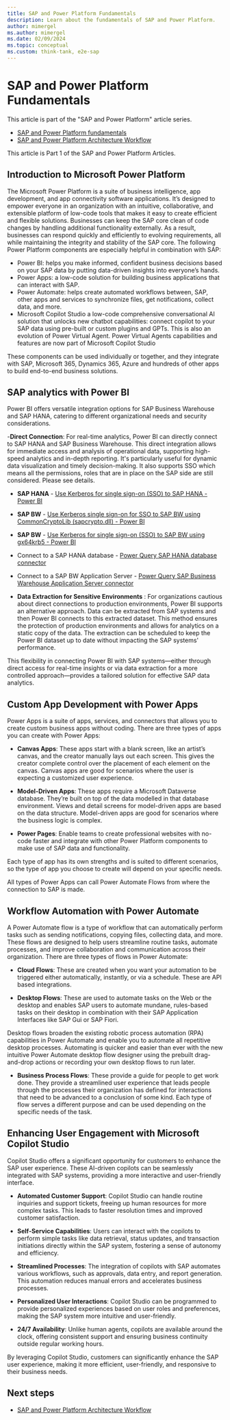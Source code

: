 ```yaml
---
title: SAP and Power Platform Fundamentals
description: Learn about the fundamentals of SAP and Power Platform.
author: mimergel
ms.author: mimergel
ms.date: 02/09/2024
ms.topic: conceptual
ms.custom: think-tank, e2e-sap
---
```


# SAP and Power Platform Fundamentals

This article is part of the "SAP and Power Platform" article series.
	
- [SAP and Power Platform fundamentals](./sap-lza-sap-powerplatform-fundamental.md)
- [SAP and Power Platform Architecture Workflow](./sap-lza-sap-powerplatform-architecture-workflow.md)


This article is Part 1 of the SAP and Power Platform Articles. 

## Introduction to Microsoft Power Platform

The Microsoft Power Platform is a suite of business intelligence, app development, and app connectivity software applications. It’s designed to empower everyone in an organization with an intuitive, collaborative, and extensible platform of low-code tools that makes it easy to create efficient and flexible solutions. Businesses can keep the SAP core clean of code changes by handling additional functionality externally. As a result, businesses can respond quickly and efficiently to evolving requirements, all while maintaining the integrity and stability of the SAP core.
The following Power Platform components are especially helpful in combination with SAP:

- Power BI: helps you make informed, confident business decisions based on your SAP data by putting data-driven insights into everyone’s hands.
- Power Apps: a low-code solution for building business applications that can interact with SAP.
- Power Automate: helps create automated workflows between, SAP, other apps and services to synchronize files, get notifications, collect data, and more.
- Microsoft Copilot Studio a low-code comprehensive conversational AI solution that unlocks new chatbot capabilities: connect copilot to your SAP data using pre-built or custom plugins and GPTs. This is also an evolution of Power Virtual Agent. Power Virtual Agents capabilities and features are now part of Microsoft Copilot Studio

These components can be used individually or together, and they integrate with SAP, Microsoft 365, Dynamics 365, Azure and hundreds of other apps to build end-to-end business solutions.

## SAP analytics with Power BI
Power BI offers versatile integration options for SAP Business Warehouse and SAP HANA, catering to different organizational needs and security considerations.

-**Direct Connection**: For real-time analytics, Power BI can directly connect to SAP HANA and SAP Business Warehouse. This direct integration allows for immediate access and analysis of operational data, supporting high-speed analytics and in-depth reporting. It's particularly useful for dynamic data visualization and timely decision-making. It also supports SSO which means all the permissions, roles that are in place on the SAP side are still considered. Please see details.

  - **SAP HANA** - [Use Kerberos for single sign-on (SSO) to SAP HANA - Power BI](/power-bi/connect-data/service-gateway-sso-kerberos-sap-hana)
  - **SAP BW** - [Use Kerberos single sign-on for SSO to SAP BW using CommonCryptoLib (sapcrypto.dll) - Power BI](/power-bi/connect-data/service-gateway-sso-kerberos-sap-bw-commoncryptolib)
  - **SAP BW** - [Use Kerberos for single sign-on (SSO) to SAP BW using gx64krb5 - Power BI](/power-bi/connect-data/service-gateway-sso-kerberos-sap-bw-gx64krb)

- Connect to a SAP HANA database - [Power Query SAP HANA database connector](/power-query/connectors/sap-hana/overview)

- Connect to a SAP BW Application Server - [Power Query SAP Business Warehouse Application Server connector](/power-query/connectors/sap-bw/application-setup-and-connect)

- **Data Extraction for Sensitive Environments** : For organizations cautious about direct connections to production environments, Power BI supports an alternative approach. Data can be extracted from SAP systems and then Power BI connects to this extracted dataset. This method ensures the protection of production environments and allows for analytics on a static copy of the data. The extraction can be scheduled to keep the Power BI dataset up to date without impacting the SAP systems' performance. 

This flexibility in connecting Power BI with SAP systems—either through direct access for real-time insights or via data extraction for a more controlled approach—provides a tailored solution for effective SAP data analytics.

## Custom App Development with Power Apps
Power Apps is a suite of apps, services, and connectors that allows you to create custom business apps without coding. There are three types of apps you can create with Power Apps:

- **Canvas Apps**: These apps start with a blank screen, like an artist’s canvas, and the creator manually lays out each screen. This gives the creator complete control over the placement of each element on the canvas. Canvas apps are good for scenarios where the user is expecting a customized user experience.

- **Model-Driven Apps**: These apps require a Microsoft Dataverse database. They’re built on top of the data modelled in that database environment. Views and detail screens for model-driven apps are based on the data structure. Model-driven apps are good for scenarios where the business logic is complex.

- **Power Pages**: Enable teams to create professional websites with no-code faster and integrate with other Power Platform components to make use of SAP data and functionality.

Each type of app has its own strengths and is suited to different scenarios, so the type of app you choose to create will depend on your specific needs.

All types of Power Apps can call Power Automate Flows from where the connection to SAP is made.

## Workflow Automation with Power Automate
A Power Automate flow is a type of workflow that can automatically perform tasks such as sending notifications, copying files, collecting data, and more. These flows are designed to help users streamline routine tasks, automate processes, and improve collaboration and communication across their organization.
There are three types of flows in Power Automate:

- **Cloud Flows**: These are created when you want your automation to be triggered either automatically, instantly, or via a schedule. These are API based integrations. 

- **Desktop Flows**: These are used to automate tasks on the Web or the desktop and enables SAP users to automate mundane, rules-based tasks on their desktop in combination with their SAP Application Interfaces like SAP Gui or SAP Fiori.

Desktop flows broaden the existing robotic process automation (RPA) capabilities in Power Automate and enable you to automate all repetitive desktop processes. Automating is quicker and easier than ever with the new intuitive Power Automate desktop flow designer using the prebuilt drag-and-drop actions or recording your own desktop flows to run later.

- **Business Process Flows**: These provide a guide for people to get work done. They provide a streamlined user experience that leads people through the processes their organization has defined for interactions that need to be advanced to a conclusion of some kind.
Each type of flow serves a different purpose and can be used depending on the specific needs of the task.


## Enhancing User Engagement with Microsoft Copilot Studio
Copilot Studio offers a significant opportunity for customers to enhance the SAP user experience. These AI-driven copilots can be seamlessly integrated with SAP systems, providing a more interactive and user-friendly interface.

- **Automated Customer Support**: Copilot Studio can handle routine inquiries and support tickets, freeing up human resources for more complex tasks. This leads to faster resolution times and improved customer satisfaction.

-	**Self-Service Capabilities**: Users can interact with the copilots to perform simple tasks like data retrieval, status updates, and transaction initiations directly within the SAP system, fostering a sense of autonomy and efficiency.

-	**Streamlined Processes**: The integration of copilots with SAP automates various workflows, such as approvals, data entry, and report generation. This automation reduces manual errors and accelerates business processes.

- **Personalized User Interactions**: Copilot Studio can be programmed to provide personalized experiences based on user roles and preferences, making the SAP system more intuitive and user-friendly.

- **24/7 Availability**: Unlike human agents, copilots are available around the clock, offering consistent support and ensuring business continuity outside regular working hours. 


By leveraging Copilot Studio, customers can significantly enhance the SAP user experience, making it more efficient, user-friendly, and responsive to their business needs.

## Next steps

- [SAP and Power Platform Architecture Workflow](./sap-lza-sap-powerplatform-architecture-workflow.md)
